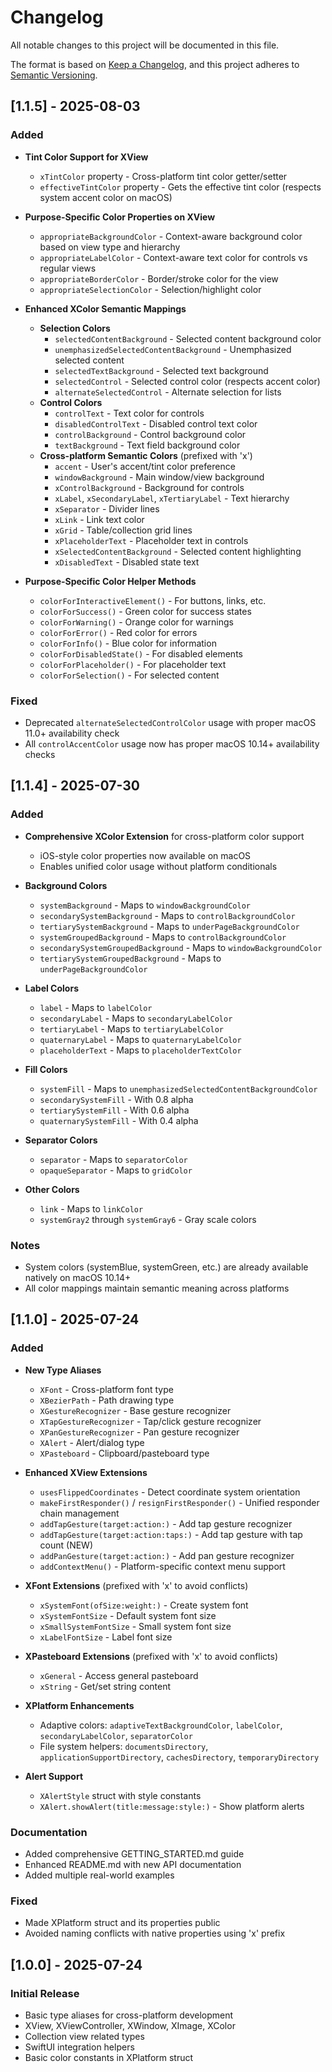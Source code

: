 # Changelog

All notable changes to this project will be documented in this file.

The format is based on [Keep a Changelog](https://keepachangelog.com/en/1.0.0/),
and this project adheres to [Semantic Versioning](https://semver.org/spec/v2.0.0.html).

## [1.1.5] - 2025-08-03

### Added
- **Tint Color Support for XView**
  - `xTintColor` property - Cross-platform tint color getter/setter
  - `effectiveTintColor` property - Gets the effective tint color (respects system accent color on macOS)

- **Purpose-Specific Color Properties on XView**
  - `appropriateBackgroundColor` - Context-aware background color based on view type and hierarchy
  - `appropriateLabelColor` - Context-aware text color for controls vs regular views
  - `appropriateBorderColor` - Border/stroke color for the view
  - `appropriateSelectionColor` - Selection/highlight color

- **Enhanced XColor Semantic Mappings**
  - **Selection Colors**
    - `selectedContentBackground` - Selected content background color
    - `unemphasizedSelectedContentBackground` - Unemphasized selected content
    - `selectedTextBackground` - Selected text background
    - `selectedControl` - Selected control color (respects accent color)
    - `alternateSelectedControl` - Alternate selection for lists
  - **Control Colors**
    - `controlText` - Text color for controls
    - `disabledControlText` - Disabled control text color
    - `controlBackground` - Control background color
    - `textBackground` - Text field background color
  - **Cross-platform Semantic Colors** (prefixed with 'x')
    - `accent` - User's accent/tint color preference
    - `windowBackground` - Main window/view background
    - `xControlBackground` - Background for controls
    - `xLabel`, `xSecondaryLabel`, `xTertiaryLabel` - Text hierarchy
    - `xSeparator` - Divider lines
    - `xLink` - Link text color
    - `xGrid` - Table/collection grid lines
    - `xPlaceholderText` - Placeholder text in controls
    - `xSelectedContentBackground` - Selected content highlighting
    - `xDisabledText` - Disabled state text

- **Purpose-Specific Color Helper Methods**
  - `colorForInteractiveElement()` - For buttons, links, etc.
  - `colorForSuccess()` - Green color for success states
  - `colorForWarning()` - Orange color for warnings
  - `colorForError()` - Red color for errors
  - `colorForInfo()` - Blue color for information
  - `colorForDisabledState()` - For disabled elements
  - `colorForPlaceholder()` - For placeholder text
  - `colorForSelection()` - For selected content

### Fixed
- Deprecated `alternateSelectedControlColor` usage with proper macOS 11.0+ availability check
- All `controlAccentColor` usage now has proper macOS 10.14+ availability checks

## [1.1.4] - 2025-07-30

### Added
- **Comprehensive XColor Extension** for cross-platform color support
  - iOS-style color properties now available on macOS
  - Enables unified color usage without platform conditionals

- **Background Colors**
  - `systemBackground` - Maps to `windowBackgroundColor`
  - `secondarySystemBackground` - Maps to `controlBackgroundColor`
  - `tertiarySystemBackground` - Maps to `underPageBackgroundColor`
  - `systemGroupedBackground` - Maps to `controlBackgroundColor`
  - `secondarySystemGroupedBackground` - Maps to `windowBackgroundColor`
  - `tertiarySystemGroupedBackground` - Maps to `underPageBackgroundColor`

- **Label Colors**
  - `label` - Maps to `labelColor`
  - `secondaryLabel` - Maps to `secondaryLabelColor`
  - `tertiaryLabel` - Maps to `tertiaryLabelColor`
  - `quaternaryLabel` - Maps to `quaternaryLabelColor`
  - `placeholderText` - Maps to `placeholderTextColor`

- **Fill Colors**
  - `systemFill` - Maps to `unemphasizedSelectedContentBackgroundColor`
  - `secondarySystemFill` - With 0.8 alpha
  - `tertiarySystemFill` - With 0.6 alpha
  - `quaternarySystemFill` - With 0.4 alpha

- **Separator Colors**
  - `separator` - Maps to `separatorColor`
  - `opaqueSeparator` - Maps to `gridColor`

- **Other Colors**
  - `link` - Maps to `linkColor`
  - `systemGray2` through `systemGray6` - Gray scale colors

### Notes
- System colors (systemBlue, systemGreen, etc.) are already available natively on macOS 10.14+
- All color mappings maintain semantic meaning across platforms

## [1.1.0] - 2025-07-24

### Added
- **New Type Aliases**
  - `XFont` - Cross-platform font type
  - `XBezierPath` - Path drawing type
  - `XGestureRecognizer` - Base gesture recognizer
  - `XTapGestureRecognizer` - Tap/click gesture recognizer
  - `XPanGestureRecognizer` - Pan gesture recognizer
  - `XAlert` - Alert/dialog type
  - `XPasteboard` - Clipboard/pasteboard type

- **Enhanced XView Extensions**
  - `usesFlippedCoordinates` - Detect coordinate system orientation
  - `makeFirstResponder()` / `resignFirstResponder()` - Unified responder chain management
  - `addTapGesture(target:action:)` - Add tap gesture recognizer
  - `addTapGesture(target:action:taps:)` - Add tap gesture with tap count (NEW)
  - `addPanGesture(target:action:)` - Add pan gesture recognizer
  - `addContextMenu()` - Platform-specific context menu support

- **XFont Extensions** (prefixed with 'x' to avoid conflicts)
  - `xSystemFont(ofSize:weight:)` - Create system font
  - `xSystemFontSize` - Default system font size
  - `xSmallSystemFontSize` - Small system font size
  - `xLabelFontSize` - Label font size

- **XPasteboard Extensions** (prefixed with 'x' to avoid conflicts)
  - `xGeneral` - Access general pasteboard
  - `xString` - Get/set string content

- **XPlatform Enhancements**
  - Adaptive colors: `adaptiveTextBackgroundColor`, `labelColor`, `secondaryLabelColor`, `separatorColor`
  - File system helpers: `documentsDirectory`, `applicationSupportDirectory`, `cachesDirectory`, `temporaryDirectory`

- **Alert Support**
  - `XAlertStyle` struct with style constants
  - `XAlert.showAlert(title:message:style:)` - Show platform alerts

### Documentation
- Added comprehensive GETTING_STARTED.md guide
- Enhanced README.md with new API documentation
- Added multiple real-world examples

### Fixed
- Made XPlatform struct and its properties public
- Avoided naming conflicts with native properties using 'x' prefix

## [1.0.0] - 2025-07-24

### Initial Release
- Basic type aliases for cross-platform development
- XView, XViewController, XWindow, XImage, XColor
- Collection view related types
- SwiftUI integration helpers
- Basic color constants in XPlatform struct